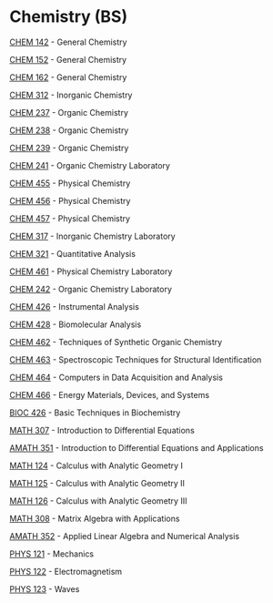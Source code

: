 # Chemistry (BS)

[CHEM 142](<https://myplan.uw.edu/course/#/courses/CHEM 142>) - General Chemistry

[CHEM 152](<https://myplan.uw.edu/course/#/courses/CHEM 152>) - General Chemistry

[CHEM 162](<https://myplan.uw.edu/course/#/courses/CHEM 162>) - General Chemistry

[CHEM 312](<https://myplan.uw.edu/course/#/courses/CHEM 312>) - Inorganic Chemistry

[CHEM 237](<https://myplan.uw.edu/course/#/courses/CHEM 237>) - Organic Chemistry

[CHEM 238](<https://myplan.uw.edu/course/#/courses/CHEM 238>) - Organic Chemistry

[CHEM 239](<https://myplan.uw.edu/course/#/courses/CHEM 239>) - Organic Chemistry

[CHEM 241](<https://myplan.uw.edu/course/#/courses/CHEM 241>) - Organic Chemistry Laboratory

[CHEM 455](<https://myplan.uw.edu/course/#/courses/CHEM 455>) - Physical Chemistry

[CHEM 456](<https://myplan.uw.edu/course/#/courses/CHEM 456>) - Physical Chemistry

[CHEM 457](<https://myplan.uw.edu/course/#/courses/CHEM 457>) - Physical Chemistry

[CHEM 317](<https://myplan.uw.edu/course/#/courses/CHEM 317>) - Inorganic Chemistry Laboratory

[CHEM 321](<https://myplan.uw.edu/course/#/courses/CHEM 321>) - Quantitative Analysis

[CHEM 461](<https://myplan.uw.edu/course/#/courses/CHEM 461>) - Physical Chemistry Laboratory

[CHEM 242](<https://myplan.uw.edu/course/#/courses/CHEM 242>) - Organic Chemistry Laboratory

[CHEM 426](<https://myplan.uw.edu/course/#/courses/CHEM 426>) - Instrumental Analysis

[CHEM 428](<https://myplan.uw.edu/course/#/courses/CHEM 428>) - Biomolecular Analysis

[CHEM 462](<https://myplan.uw.edu/course/#/courses/CHEM 462>) - Techniques of Synthetic Organic Chemistry

[CHEM 463](<https://myplan.uw.edu/course/#/courses/CHEM 463>) - Spectroscopic Techniques for Structural Identification

[CHEM 464](<https://myplan.uw.edu/course/#/courses/CHEM 464>) - Computers in Data Acquisition and Analysis

[CHEM 466](<https://myplan.uw.edu/course/#/courses/CHEM 466>) - Energy Materials, Devices, and Systems

[BIOC 426](<https://myplan.uw.edu/course/#/courses/BIOC 426>) - Basic Techniques in Biochemistry

[MATH 307](<https://myplan.uw.edu/course/#/courses/MATH 307>) - Introduction to Differential Equations

[AMATH 351](<https://myplan.uw.edu/course/#/courses/AMATH 351>) - Introduction to Differential Equations and Applications

[MATH 124](<https://myplan.uw.edu/course/#/courses/MATH 124>) - Calculus with Analytic Geometry I

[MATH 125](<https://myplan.uw.edu/course/#/courses/MATH 125>) - Calculus with Analytic Geometry II

[MATH 126](<https://myplan.uw.edu/course/#/courses/MATH 126>) - Calculus with Analytic Geometry III

[MATH 308](<https://myplan.uw.edu/course/#/courses/MATH 308>) - Matrix Algebra with Applications

[AMATH 352](<https://myplan.uw.edu/course/#/courses/AMATH 352>) - Applied Linear Algebra and Numerical Analysis

[PHYS 121](<https://myplan.uw.edu/course/#/courses/PHYS 121>) - Mechanics

[PHYS 122](<https://myplan.uw.edu/course/#/courses/PHYS 122>) - Electromagnetism

[PHYS 123](<https://myplan.uw.edu/course/#/courses/PHYS 123>) - Waves

